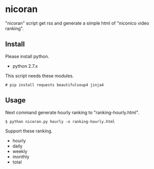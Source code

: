 # nicoran
"nicoran" script get rss and generate a simple html of "niconico video ranking".

## Install
Please install python.
* python 2.7.x

This script needs these modules.
```
# pip install requests beautifulsoup4 jinja4
```

## Usage
Next command generate hourly ranking to "ranking-hourly.html".
```
$ python nicoran.py hourly -o ranking-hourly.html
```

Support these ranking.
* hourly
* daily
* weekly
* monthly
* total
